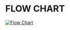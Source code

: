 # FLOW CHART

[![Flow Chart](https://whimsical.com/linear-regression-7EKQioumBVzf7smU9P6ARA)](https://whimsical.com/linear-regression-7EKQioumBVzf7smU9P6ARA)
